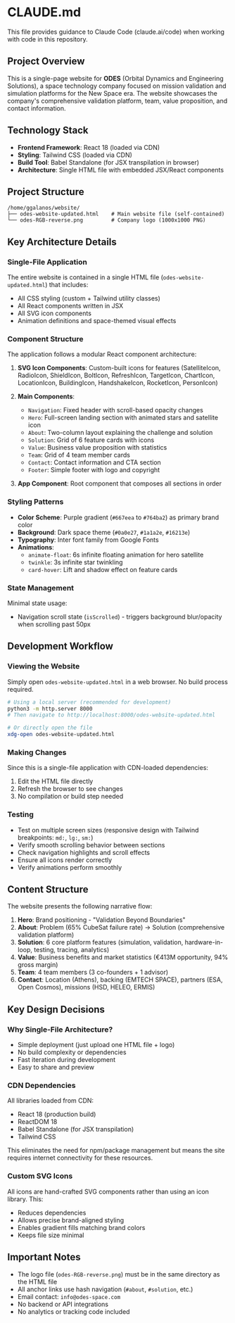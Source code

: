 # CLAUDE.md

This file provides guidance to Claude Code (claude.ai/code) when working with code in this repository.

## Project Overview

This is a single-page website for **ODES** (Orbital Dynamics and Engineering Solutions), a space technology company focused on mission validation and simulation platforms for the New Space era. The website showcases the company's comprehensive validation platform, team, value proposition, and contact information.

## Technology Stack

- **Frontend Framework**: React 18 (loaded via CDN)
- **Styling**: Tailwind CSS (loaded via CDN)
- **Build Tool**: Babel Standalone (for JSX transpilation in browser)
- **Architecture**: Single HTML file with embedded JSX/React components

## Project Structure

```
/home/ggalanos/website/
├── odes-website-updated.html    # Main website file (self-contained)
└── odes-RGB-reverse.png         # Company logo (1000x1000 PNG)
```

## Key Architecture Details

### Single-File Application
The entire website is contained in a single HTML file (`odes-website-updated.html`) that includes:
- All CSS styling (custom + Tailwind utility classes)
- All React components written in JSX
- All SVG icon components
- Animation definitions and space-themed visual effects

### Component Structure
The application follows a modular React component architecture:

1. **SVG Icon Components**: Custom-built icons for features (SatelliteIcon, RadioIcon, ShieldIcon, BoltIcon, RefreshIcon, TargetIcon, ChartIcon, LocationIcon, BuildingIcon, HandshakeIcon, RocketIcon, PersonIcon)

2. **Main Components**:
   - `Navigation`: Fixed header with scroll-based opacity changes
   - `Hero`: Full-screen landing section with animated stars and satellite icon
   - `About`: Two-column layout explaining the challenge and solution
   - `Solution`: Grid of 6 feature cards with icons
   - `Value`: Business value proposition with statistics
   - `Team`: Grid of 4 team member cards
   - `Contact`: Contact information and CTA section
   - `Footer`: Simple footer with logo and copyright

3. **App Component**: Root component that composes all sections in order

### Styling Patterns
- **Color Scheme**: Purple gradient (`#667eea` to `#764ba2`) as primary brand color
- **Background**: Dark space theme (`#0a0e27`, `#1a1a2e`, `#16213e`)
- **Typography**: Inter font family from Google Fonts
- **Animations**:
  - `animate-float`: 6s infinite floating animation for hero satellite
  - `twinkle`: 3s infinite star twinkling
  - `card-hover`: Lift and shadow effect on feature cards

### State Management
Minimal state usage:
- Navigation scroll state (`isScrolled`) - triggers background blur/opacity when scrolling past 50px

## Development Workflow

### Viewing the Website
Simply open `odes-website-updated.html` in a web browser. No build process required.

```bash
# Using a local server (recommended for development)
python3 -m http.server 8000
# Then navigate to http://localhost:8000/odes-website-updated.html

# Or directly open the file
xdg-open odes-website-updated.html
```

### Making Changes
Since this is a single-file application with CDN-loaded dependencies:
1. Edit the HTML file directly
2. Refresh the browser to see changes
3. No compilation or build step needed

### Testing
- Test on multiple screen sizes (responsive design with Tailwind breakpoints: `md:`, `lg:`, `sm:`)
- Verify smooth scrolling behavior between sections
- Check navigation highlights and scroll effects
- Ensure all icons render correctly
- Verify animations perform smoothly

## Content Structure

The website presents the following narrative flow:
1. **Hero**: Brand positioning - "Validation Beyond Boundaries"
2. **About**: Problem (65% CubeSat failure rate) → Solution (comprehensive validation platform)
3. **Solution**: 6 core platform features (simulation, validation, hardware-in-loop, testing, tracing, analytics)
4. **Value**: Business benefits and market statistics (€413M opportunity, 94% gross margin)
5. **Team**: 4 team members (3 co-founders + 1 advisor)
6. **Contact**: Location (Athens), backing (EMTECH SPACE), partners (ESA, Open Cosmos), missions (HSD, HELEO, ERMIS)

## Key Design Decisions

### Why Single-File Architecture?
- Simple deployment (just upload one HTML file + logo)
- No build complexity or dependencies
- Fast iteration during development
- Easy to share and preview

### CDN Dependencies
All libraries loaded from CDN:
- React 18 (production build)
- ReactDOM 18
- Babel Standalone (for JSX transpilation)
- Tailwind CSS

This eliminates the need for npm/package management but means the site requires internet connectivity for these resources.

### Custom SVG Icons
All icons are hand-crafted SVG components rather than using an icon library. This:
- Reduces dependencies
- Allows precise brand-aligned styling
- Enables gradient fills matching brand colors
- Keeps file size minimal

## Important Notes

- The logo file (`odes-RGB-reverse.png`) must be in the same directory as the HTML file
- All anchor links use hash navigation (`#about`, `#solution`, etc.)
- Email contact: `info@odes-space.com`
- No backend or API integrations
- No analytics or tracking code included
